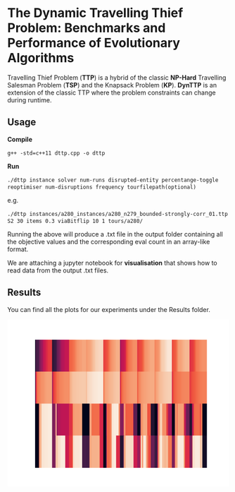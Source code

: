 # The Dynamic Travelling Thief Problem: Benchmarks and Performance of Evolutionary Algorithms

Travelling Thief Problem (**TTP**) is a hybrid of the classic **NP-Hard** Travelling Salesman Problem (**TSP**) and the Knapsack Problem (**KP**). 
**DynTTP** is an extension of the classic TTP where the problem  constraints  can  change  during  runtime.

## Usage

**Compile**
```
g++ -std=c++11 dttp.cpp -o dttp
```

**Run**
```
./dttp instance solver num-runs disrupted-entity percentange-toggle reoptimiser num-disruptions frequency tourfilepath(optional)
```
e.g.
```
./dttp instances/a280_instances/a280_n279_bounded-strongly-corr_01.ttp S2 30 items 0.3 viaBitflip 10 1 tours/a280/
```
Running the above will produce a .txt file in the output folder containing all the objective values and the corresponding eval count in an array-like format.

We are attaching a jupyter notebook for **visualisation** that shows how to read data from the output .txt files.

## Results

You can find all the plots for our experiments under the Results folder.

![image](Results/normalised_multi_disruptions/heatmaps/a280_n279_bounded-strongly-corr_01_items_k=10.png)
